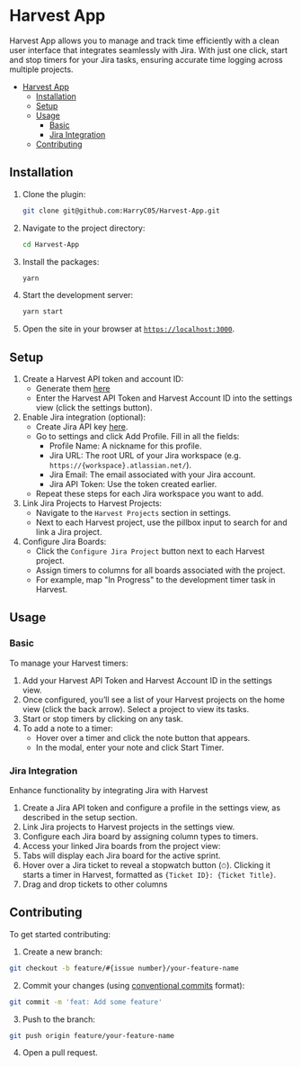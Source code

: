 # Harvest App

Harvest App allows you to manage and track time efficiently with a clean user interface that integrates seamlessly with Jira. With just one click, start and stop timers for your Jira tasks, ensuring accurate time logging across multiple projects.

- [Harvest App](#harvest-app)
	- [Installation](#installation)
	- [Setup](#setup)
	- [Usage](#usage)
		- [Basic](#basic)
		- [Jira Integration](#jira-integration)
	- [Contributing](#contributing)


## Installation

1. Clone the plugin:
    ```sh
    git clone git@github.com:HarryC05/Harvest-App.git
    ```
2. Navigate to the project directory:
    ```sh
    cd Harvest-App
    ```
3. Install the packages:
    ```sh
    yarn
    ```
4. Start the development server:
    ```sh
    yarn start
    ```
5. Open the site in your browser at [`https://localhost:3000`](https://localhost:3000).


## Setup

1. Create a Harvest API token and account ID:
   - Generate them [here](https://id.getharvest.com/oauth2/access_tokens/new)
   - Enter the Harvest API Token and Harvest Account ID into the settings view (click the settings button).
2. Enable Jira integration (optional):
   - Create Jira API key [here](https://id.atlassian.com/manage-profile/security/api-tokens).
   - Go to settings and click Add Profile. Fill in all the fields:
     - Profile Name: A nickname for this profile.
     - Jira URL: The root URL of your Jira workspace (e.g. `https://{workspace}.atlassian.net/`).
     - Jira Email: The email associated with your Jira account.
     - Jira API Token: Use the token created earlier.
   - Repeat these steps for each Jira workspace you want to add.
3. Link Jira Projects to Harvest Projects:
   - Navigate to the `Harvest Projects` section in settings.
   - Next to each Harvest project, use the pillbox input to search for and link a Jira project.
4. Configure Jira Boards:
   - Click the `Configure Jira Project` button next to each Harvest project.
   - Assign timers to columns for all boards associated with the project.
   - For example, map "In Progress" to the development timer task in Harvest.

## Usage

### Basic

To manage your Harvest timers:

1. Add your Harvest API Token and Harvest Account ID in the settings view.
2. Once configured, you’ll see a list of your Harvest projects on the home view (click the back arrow). Select a project to view its tasks.
3. Start or stop timers by clicking on any task.
4. To add a note to a timer:
   - Hover over a timer and click the note button that appears.
   - In the modal, enter your note and click Start Timer.


### Jira Integration

Enhance functionality by integrating Jira with Harvest

1. Create a Jira API token and configure a profile in the settings view, as described in the setup section.
2. Link Jira projects to Harvest projects in the settings view.
3. Configure each Jira board by assigning column types to timers.
4. Access your linked Jira boards from the project view:
5. Tabs will display each Jira board for the active sprint.
6. Hover over a Jira ticket to reveal a stopwatch button (`⏱`). Clicking it starts a timer in Harvest, formatted as `{Ticket ID}: {Ticket Title}`.
7. Drag and drop tickets to other columns

## Contributing

To get started contributing:

1. Create a new branch:
```sh
git checkout -b feature/#{issue number}/your-feature-name
```

2. Commit your changes (using [conventional commits](https://www.conventionalcommits.org/en/v1.0.0/) format):
```sh
git commit -m 'feat: Add some feature'
```

3. Push to the branch:
```sh
git push origin feature/your-feature-name
```

4. Open a pull request.
